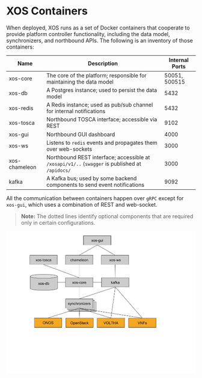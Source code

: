 # XOS Containers

When deployed, XOS runs as a set of Docker containers that cooperate to provide platform
controller functionality, including the data model, synchronizers, and northbound
APIs. The following is an inventory of those containers:

| Name | Description | Internal Ports |
| ---- | ----------- | ----- |
| xos-core | The core of the platform; responsible for maintaining the data model | 50051, 500515 |
| xos-db | A Postgres instance; used to persist the data model | 5432 |
| xos-redis | A Redis instance; used as pub/sub channel for internal notifications | 5432 |
| xos-tosca | Northbound TOSCA interface; accessible via REST | 9102|
| xos-gui | Northbound GUI dashboard| 4000|
| xos-ws | Listens to `redis` events and propagates them over web-sockets | 3000|
| xos-chameleon | Northbound REST interface; accessible at `/xosapi/v1/..` (`swagger` is published at `/apidocs/`| 3000|
| kafka | A Kafka bus; used by some backend components to send event notifications | 9092|

All the communication between containers happen over `gRPC` except for
`xos-gui`, which uses a combination of REST and web-socket.

> **Note:** The dotted lines identify optional components that are
> required only in certain configurations.

![xos-containers](./static/xos_components.jpg)



